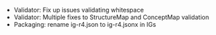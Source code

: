 * Validator: Fix up issues validating whitespace
* Validator: Multiple fixes to StructureMap and ConceptMap validation
* Packaging: rename ig-r4.json to ig-r4.jsonx in IGs
